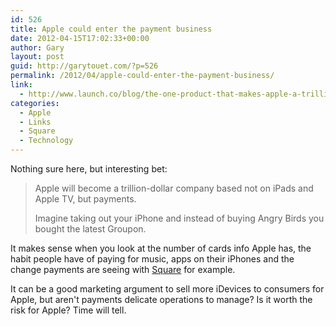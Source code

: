 ```yaml
---
id: 526
title: Apple could enter the payment business
date: 2012-04-15T17:02:33+00:00
author: Gary
layout: post
guid: http://garytouet.com/?p=526
permalink: /2012/04/apple-could-enter-the-payment-business/
link:
  - http://www.launch.co/blog/the-one-product-that-makes-apple-a-trillion-dollar-company-o.html
categories:
  - Apple
  - Links
  - Square
  - Technology
---
```

Nothing sure here, but interesting bet:
<blockquote>Apple will become a trillion-dollar company based not on iPads and Apple TV, but payments. 

Imagine taking out your iPhone and instead of buying Angry Birds you bought the latest Groupon. </blockquote>

It makes sense when you look at the number of cards info Apple has, the habit people have of paying for music, apps on their iPhones and the change payments are seeing with <a href="https://squareup.com/">Square</a> for example.

It can be a good marketing argument to sell more iDevices to consumers for Apple, but aren't payments delicate operations to manage? Is it worth the risk for Apple? Time will tell.